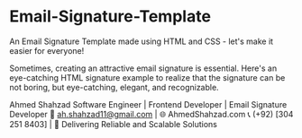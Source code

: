 # Email-Signature-Template
An Email Signature Template made using HTML and CSS - let's make it easier for everyone!

Sometimes, creating an attractive email signature is essential. Here's an eye-catching HTML signature example to realize that the signature can be not boring, but eye-catching, elegant, and recognizable.


Ahmed Shahzad
Software Engineer | Frontend Developer | Email Signature Developer 📧 ah.shahzad11@gmail.com | 🌐 AhmedShahzad.com
📞 (+92) [304 251 8403] | 💼
Delivering Reliable and Scalable Solutions
